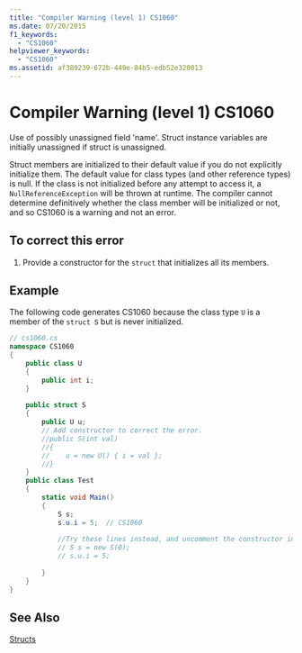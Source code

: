 ```yaml
---
title: "Compiler Warning (level 1) CS1060"
ms.date: 07/20/2015
f1_keywords: 
  - "CS1060"
helpviewer_keywords: 
  - "CS1060"
ms.assetid: af389239-672b-449e-84b5-edb52e320013
---
```

# Compiler Warning (level 1) CS1060
Use of possibly unassigned field 'name'. Struct instance variables are initially unassigned if struct is unassigned.  
  
 Struct members are initialized to their default value if you do not explicitly initialize them. The default value for class types (and other reference types) is null. If the class is not initialized before any attempt to access it, a `NullReferenceException` will be thrown at runtime. The compiler cannot determine definitively whether the class member will be initialized or not, and so CS1060 is a warning and not an error.  
  
## To correct this error  
  
1.  Provide a constructor for the `struct` that initializes all its members.  
  
## Example  
 The following code generates CS1060 because the class type `U` is a member of the `struct S` but is never initialized.  
  
```csharp  
// cs1060.cs  
namespace CS1060  
{      
    public class U  
    {  
        public int i;  
    }  
  
    public struct S  
    {  
        public U u;  
        // Add constructor to correct the error.  
        //public S(int val)  
        //{  
        //    u = new U() { i = val };  
        //}  
    }  
    public class Test  
    {  
        static void Main()  
        {  
            S s;  
            s.u.i = 5;  // CS1060  
  
            //Try these lines instead, and uncomment the constructor in S  
            // S s = new S(0);  
            // s.u.i = 5;  
  
        }  
    }    
}  
```  
  
## See Also  
 [Structs](../../../csharp/programming-guide/classes-and-structs/structs.md)

